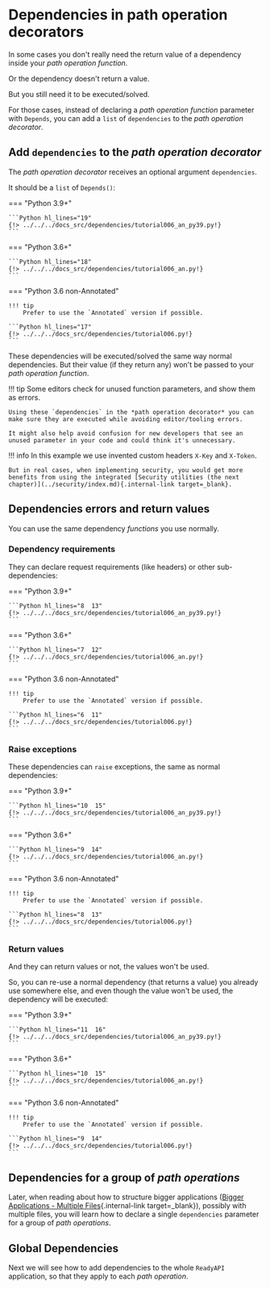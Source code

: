 # Dependencies in path operation decorators

In some cases you don't really need the return value of a dependency inside your *path operation function*.

Or the dependency doesn't return a value.

But you still need it to be executed/solved.

For those cases, instead of declaring a *path operation function* parameter with `Depends`, you can add a `list` of `dependencies` to the *path operation decorator*.

## Add `dependencies` to the *path operation decorator*

The *path operation decorator* receives an optional argument `dependencies`.

It should be a `list` of `Depends()`:

=== "Python 3.9+"

    ```Python hl_lines="19"
    {!> ../../../docs_src/dependencies/tutorial006_an_py39.py!}
    ```

=== "Python 3.6+"

    ```Python hl_lines="18"
    {!> ../../../docs_src/dependencies/tutorial006_an.py!}
    ```

=== "Python 3.6 non-Annotated"

    !!! tip
        Prefer to use the `Annotated` version if possible.

    ```Python hl_lines="17"
    {!> ../../../docs_src/dependencies/tutorial006.py!}
    ```

These dependencies will be executed/solved the same way normal dependencies. But their value (if they return any) won't be passed to your *path operation function*.

!!! tip
    Some editors check for unused function parameters, and show them as errors.

    Using these `dependencies` in the *path operation decorator* you can make sure they are executed while avoiding editor/tooling errors.

    It might also help avoid confusion for new developers that see an unused parameter in your code and could think it's unnecessary.

!!! info
    In this example we use invented custom headers `X-Key` and `X-Token`.

    But in real cases, when implementing security, you would get more benefits from using the integrated [Security utilities (the next chapter)](../security/index.md){.internal-link target=_blank}.

## Dependencies errors and return values

You can use the same dependency *functions* you use normally.

### Dependency requirements

They can declare request requirements (like headers) or other sub-dependencies:

=== "Python 3.9+"

    ```Python hl_lines="8  13"
    {!> ../../../docs_src/dependencies/tutorial006_an_py39.py!}
    ```

=== "Python 3.6+"

    ```Python hl_lines="7  12"
    {!> ../../../docs_src/dependencies/tutorial006_an.py!}
    ```

=== "Python 3.6 non-Annotated"

    !!! tip
        Prefer to use the `Annotated` version if possible.

    ```Python hl_lines="6  11"
    {!> ../../../docs_src/dependencies/tutorial006.py!}
    ```

### Raise exceptions

These dependencies can `raise` exceptions, the same as normal dependencies:

=== "Python 3.9+"

    ```Python hl_lines="10  15"
    {!> ../../../docs_src/dependencies/tutorial006_an_py39.py!}
    ```

=== "Python 3.6+"

    ```Python hl_lines="9  14"
    {!> ../../../docs_src/dependencies/tutorial006_an.py!}
    ```

=== "Python 3.6 non-Annotated"

    !!! tip
        Prefer to use the `Annotated` version if possible.

    ```Python hl_lines="8  13"
    {!> ../../../docs_src/dependencies/tutorial006.py!}
    ```

### Return values

And they can return values or not, the values won't be used.

So, you can re-use a normal dependency (that returns a value) you already use somewhere else, and even though the value won't be used, the dependency will be executed:

=== "Python 3.9+"

    ```Python hl_lines="11  16"
    {!> ../../../docs_src/dependencies/tutorial006_an_py39.py!}
    ```

=== "Python 3.6+"

    ```Python hl_lines="10  15"
    {!> ../../../docs_src/dependencies/tutorial006_an.py!}
    ```

=== "Python 3.6 non-Annotated"

    !!! tip
        Prefer to use the `Annotated` version if possible.

    ```Python hl_lines="9  14"
    {!> ../../../docs_src/dependencies/tutorial006.py!}
    ```

## Dependencies for a group of *path operations*

Later, when reading about how to structure bigger applications ([Bigger Applications - Multiple Files](../../tutorial/bigger-applications.md){.internal-link target=_blank}), possibly with multiple files, you will learn how to declare a single `dependencies` parameter for a group of *path operations*.

## Global Dependencies

Next we will see how to add dependencies to the whole `ReadyAPI` application, so that they apply to each *path operation*.
